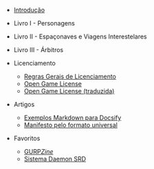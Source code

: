 * [Introdução](Introducao.md)

* Livro I - Personagens

* Livro II - Espaçonaves e Viagens Interestelares

* Livro III - Árbitros

* Licenciamento
  * [Regras Gerais de Licenciamento](legal/Licenciamento.md)
  * [Open Game License](legal/OGL.md)
  * [Open Game License (traduzida)](legal/OGL_pt-br.md)

* Artigos
  * [Exemplos Markdown para Docsify](artigos/0_sample.md)
  * [Manifesto pelo formato universal](artigos/1_manifesto.md)

* Favoritos
  * [GURP*Zine*](https://www.gurpzine.com.br)
  * [Sistema Daemon SRD](https://nerun.github.io/sistema-daemon)
